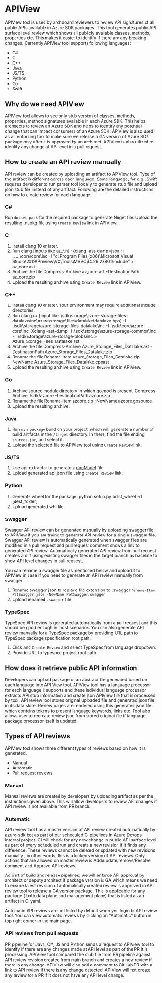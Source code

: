 # APIView

APIView tool is used by archboard reviewers to review API signatures of all public APIs available in Azure SDK packages. This tool generates public API surface level review which shows all publicly available classes, methods, properties etc. This makes it easier to identify if there are any breaking changes. Currently APIView tool supports following languages:

- C#
- C
- C++
- Java
- JS/TS
- Python
- Go
- Swift

## Why do we need APIView

APIView tool allows to see only stub version of classes, methods, properties, method signatures available in each Azure SDK. This helps architects to review an Azure SDK and helps to identify any potential change that can impact consumers of an Azure SDK. APIView is also used as an enforcing tool to make sure we release a GA version of Azure SDK package only after it is approved by an architect. APIView is also utlized to identify any change at API level in a pull request.


## How to create an API review manually

API review can be created by uploading an artifact to APIView tool. Type of the artifact is different across each language. Some language, for e.g., Swift requires developer to run parser tool locally to generate stub file and upload json stub file instead of any artifact. Following are the detailed instructions on how to create review for each language. 

### C#
Run `dotnet pack` for the required package to generate Nuget file. Upload the resulting .nupkg file using `Create Review` link in APIView.

### C
1. Install clang 10 or later.
2. Run clang [inputs like az_*.h] -Xclang -ast-dump=json -I ..\..\..\core\core\inc -I "c:\Program Files (x86)\Microsoft Visual Studio\2019\Preview\VC\Tools\MSVC\14.26.28801\include\" > az_core.ast
3. Archive the file Compress-Archive az_core.ast -DestinationPath az_core.zip
4. Upload the resulting archive using `Create Review` link in APIView.

### C++
1. Install clang 10 or later. Your environment may require additional include directories.
2. Run clang++ [input like .\sdk\storage\azure-storage-files-datalake\inc\azure\storage\files\datalake\datalake.hpp] -I .\sdk\storage\azure-storage-files-datalake\inc -I .\sdk\core\azure-core\inc -Xclang -ast-dump -I .\sdk\storage\azure-storage-common\inc -I .\sdk\storage\azure-storage-blobs\inc > Azure_Storage_Files_Datalake.ast
3. Archive the file Compress-Archive Azure_Storage_Files_Datalake.ast -DestinationPath Azure_Storage_Files_Datalake.zip
4. Rename the file Rename-Item Azure_Storage_Files_Datalake.zip -NewName Azure_Storage_Files_Datalake.cppast
5. Upload the resulting archive using `Create Review` link in APIView.

### Go
1. Archive source module directory in which go.mod is present. Compress-Archive ./sdk/azcore -DestinationPath azcore.zip
2. Rename the file Rename-Item azcore.zip -NewName azcore.gosource
3. Upload the resulting archive.

### Java
1. Run `mvn package` build on your project, which will generate a number of build artifacts in the `/target` directory. In there, find the file ending `sources.jar`, and select it.
2. Upload the selected file to APIView tool using `Create Review` link.

### JS/TS
1. Use api-extractor to generate a [docModel](https://api-extractor.com/pages/setup/generating_docs/) file
2. Upload generated api.json file using `Create Review` link.

### Python
1. Generate wheel for the package. python setup.py bdist_wheel -d [dest_folder]
2. Upload generated whl file

### Swagger
Swagger API review can be generated manually by uploading swagger file to APIView if you are trying to generate API review for a single swagger file. Swagger API review is automatically generated when swagger files are modified in a pull request and pull request comment shows a link to generated API review. Automatically generated API review from pull request creates a diff using existing swagger files in the target branch as baseline to show API level changes in pull request. 

You can rename a swagger file as mentioned below and upload it to APIView in case if you need to generate an API review manually from swagger.
1. Rename swagger json to replace file extension to .swagger `Rename-Item PetSwagger.json -NewName PetSwagger.swagger`
2. Upload renamed `.swagger` file

### TypeSpec
TypeSpec API review is generated automatically from a pull request and this should be good enough in most scenarios. You can also generate API review manually for a TypeSpec package by providing URL path to TypeSpec package specification root path.
1. Click and `Create Review` and select TypeSpec from language dropdown.
2. Provide URL to typespec project root path.


## How does it retrieve public API information

Developers can upload package or an abstract file generated based on each language into API View tool. APIView tool has a language processor for each language it supports and these individual language processor extracts API stub information and create json APIView file that is processed by tool. API review tool stores original uploaded file and generated json file in its data store. Review pages are rendered using this generated json file which contains tokens to present language keywords, links etc. Tool also allows user to recreate review json from stored original file if language package processor itself is updated.

## Types of API reviews

APIView tool shows three different types of reviews based on how it is generated.
- Manual
- Automatic
- Pull request reviews

### Manual
Manual reviews are created by developers by uploading artifact as per the instructions given above. This will allow developers to review API changes if API review is not available from PR branch.

### Automatic
API review tool has a master version of API review created automatically by azure-sdk bot as part of our scheduled CI pipelines in Azure Devops internal project. CI will check for any new change in public API surface level as part of every scheduled run and create a new revision if it finds any difference. These reviews cannot be deleted or updated with new revisions manually , in other words, this is a locked version of API reviews. Only actions that are allowed on master review is Add/update/remove/Resolve comment and Approve API reviews.

As part of build and release pipelines, we will enforce API approval by architect or deputy architect if package version is GA which means we need to ensure latest revision of automatically created review is approved in API review tool to release a GA version package. This is applicable for any package ( both data plane and management plane) that is listed as an artifact in CI yaml.

Automatic API reviews are not listed by default when you login to API review tool. You can view automatic reviews by clicking on "Automatic" button in top right corner in the main page.

### API reviews from pull requests
PR pipeline for Java, C#, JS and Python sends a request to APIView tool to identify if there are any changes made at API level as part of the PR it is processing. APIView tool compared the stub file from PR pipeline against API review revision created from main branch and creates a new review if there is any change. APIView will also add a comment to GitHub PR with a link to API review if there is any change detected. APIView will not create any review for a PR if it does not have any API level change.